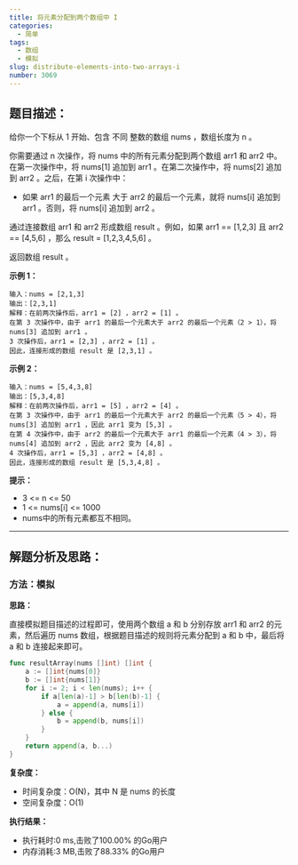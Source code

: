 ```yaml
---
title: 将元素分配到两个数组中 I
categories:
  - 简单
tags:
  - 数组
  - 模拟
slug: distribute-elements-into-two-arrays-i
number: 3069
---
```


## 题目描述：

给你一个下标从 1 开始、包含 不同 整数的数组 nums ，数组长度为 n 。

你需要通过 n 次操作，将 nums 中的所有元素分配到两个数组 arr1 和 arr2 中。在第一次操作中，将 nums[1] 追加到 arr1 。在第二次操作中，将 nums[2] 追加到 arr2 。之后，在第 i 次操作中：

- 如果 arr1 的最后一个元素 大于 arr2 的最后一个元素，就将 nums[i] 追加到 arr1 。否则，将 nums[i] 追加到 arr2 。

通过连接数组 arr1 和 arr2 形成数组 result 。例如，如果 arr1 == [1,2,3] 且 arr2 == [4,5,6] ，那么 result = [1,2,3,4,5,6] 。

返回数组 result 。

**示例 1：**
```
输入：nums = [2,1,3]
输出：[2,3,1]
解释：在前两次操作后，arr1 = [2] ，arr2 = [1] 。
在第 3 次操作中，由于 arr1 的最后一个元素大于 arr2 的最后一个元素（2 > 1），将 nums[3] 追加到 arr1 。
3 次操作后，arr1 = [2,3] ，arr2 = [1] 。
因此，连接形成的数组 result 是 [2,3,1] 。
```

**示例 2：**
```
输入：nums = [5,4,3,8]
输出：[5,3,4,8]
解释：在前两次操作后，arr1 = [5] ，arr2 = [4] 。
在第 3 次操作中，由于 arr1 的最后一个元素大于 arr2 的最后一个元素（5 > 4），将 nums[3] 追加到 arr1 ，因此 arr1 变为 [5,3] 。
在第 4 次操作中，由于 arr2 的最后一个元素大于 arr1 的最后一个元素（4 > 3），将 nums[4] 追加到 arr2 ，因此 arr2 变为 [4,8] 。
4 次操作后，arr1 = [5,3] ，arr2 = [4,8] 。
因此，连接形成的数组 result 是 [5,3,4,8] 。
```


**提示：**
- 3 <= n <= 50
- 1 <= nums[i] <= 1000
- nums中的所有元素都互不相同。

---
## 解题分析及思路：


### 方法：模拟

**思路：**

直接模拟题目描述的过程即可，使用两个数组 a 和 b 分别存放 arr1 和 arr2 的元素，然后遍历 nums 数组，根据题目描述的规则将元素分配到 a 和 b 中，最后将 a 和 b 连接起来即可。


```go
func resultArray(nums []int) []int {
	a := []int{nums[0]}
	b := []int{nums[1]}
	for i := 2; i < len(nums); i++ {
		if a[len(a)-1] > b[len(b)-1] {
			a = append(a, nums[i])
		} else {
			b = append(b, nums[i])
		}
	}
	return append(a, b...)
}
```

**复杂度：**

- 时间复杂度：O(N)，其中 N 是 nums 的长度
- 空间复杂度：O(1)

**执行结果：**

- 执行耗时:0 ms,击败了100.00% 的Go用户
- 内存消耗:3 MB,击败了88.33% 的Go用户
